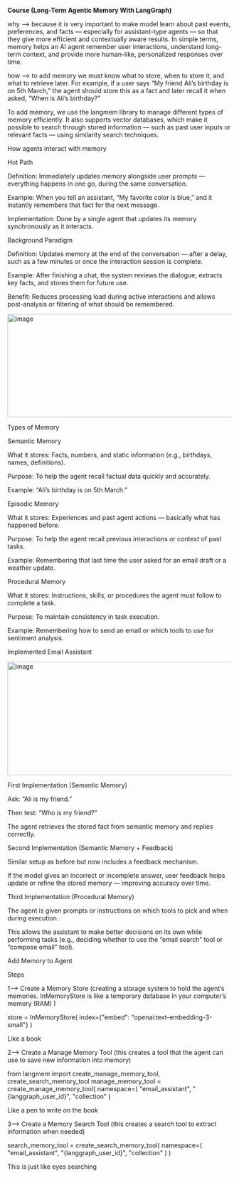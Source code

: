 **Course (Long-Term Agentic Memory With LangGraph)**



why --> because it is very important to make model learn about past events, preferences, and facts — especially for assistant-type agents — so that they give more efficient and contextually aware results.
In simple terms, memory helps an AI agent remember user interactions, understand long-term context, and provide more human-like, personalized responses over time.



how --> to add memory we must know what to store, when to store it, and what to retrieve later.
For example, if a user says “My friend Ali’s birthday is on 5th March,” the agent should store this as a fact and later recall it when asked, “When is Ali’s birthday?”



To add memory, we use the langmem library to manage different types of memory efficiently.
It also supports vector databases, which make it possible to search through stored information — such as past user inputs or relevant facts — using similarity search techniques.



How agents interact with memory





Hot Path



Definition: Immediately updates memory alongside user prompts — everything happens in one go, during the same conversation.

Example: When you tell an assistant, “My favorite color is blue,” and it instantly remembers that fact for the next message.

Implementation: Done by a single agent that updates its memory synchronously as it interacts.




Background Paradigm



Definition: Updates memory at the end of the conversation — after a delay, such as a few minutes or once the interaction session is complete.

Example: After finishing a chat, the system reviews the dialogue, extracts key facts, and stores them for future use.

Benefit: Reduces processing load during active interactions and allows post-analysis or filtering of what should be remembered.







<img width="1110" height="232" alt="image" src="https://github.com/user-attachments/assets/683035a3-4f38-4139-9aed-0fbce1c259ab" />






Types of Memory

Semantic Memory

What it stores: Facts, numbers, and static information (e.g., birthdays, names, definitions).

Purpose: To help the agent recall factual data quickly and accurately.

Example: “Ali’s birthday is on 5th March.”





Episodic Memory





What it stores: Experiences and past agent actions — basically what has happened before.

Purpose: To help the agent recall previous interactions or context of past tasks.

Example: Remembering that last time the user asked for an email draft or a weather update.





Procedural Memory

What it stores: Instructions, skills, or procedures the agent must follow to complete a task.

Purpose: To maintain consistency in task execution.

Example: Remembering how to send an email or which tools to use for sentiment analysis.




Implemented Email Assistant







<img width="572" height="255" alt="image" src="https://github.com/user-attachments/assets/77801909-cb04-4dfe-83ee-6885547b5440" />







First Implementation (Semantic Memory)

Ask: “Ali is my friend.”

Then test: “Who is my friend?”

The agent retrieves the stored fact from semantic memory and replies correctly.





Second Implementation (Semantic Memory + Feedback)

Similar setup as before but now includes a feedback mechanism.

If the model gives an incorrect or incomplete answer, user feedback helps update or refine the stored memory — improving accuracy over time.






Third Implementation (Procedural Memory)

The agent is given prompts or instructions on which tools to pick and when during execution.

This allows the assistant to make better decisions on its own while performing tasks (e.g., deciding whether to use the “email search” tool or “compose email” tool).





Add Memory to Agent


Steps 



1--> Create a Memory Store (creating a storage system to hold the agent’s memories. InMemoryStore is like a temporary database in your computer’s memory (RAM) )


store = InMemoryStore(
    index={"embed": "openai:text-embedding-3-small"}
)



Like a book




2--> Create a Manage Memory Tool (this creates a tool that the agent can use to save new information into memory)



from langmem import create_manage_memory_tool, create_search_memory_tool
manage_memory_tool = create_manage_memory_tool(
    namespace=(
        "email_assistant", 
        "{langgraph_user_id}",
        "collection"
    )


Like a pen to write on the book


3--> Create a Memory Search Tool (this creates a search tool to extract information when needed)



search_memory_tool = create_search_memory_tool(
    namespace=(
        "email_assistant",
        "{langgraph_user_id}",
        "collection"
    )
)



This is just like eyes searching 

